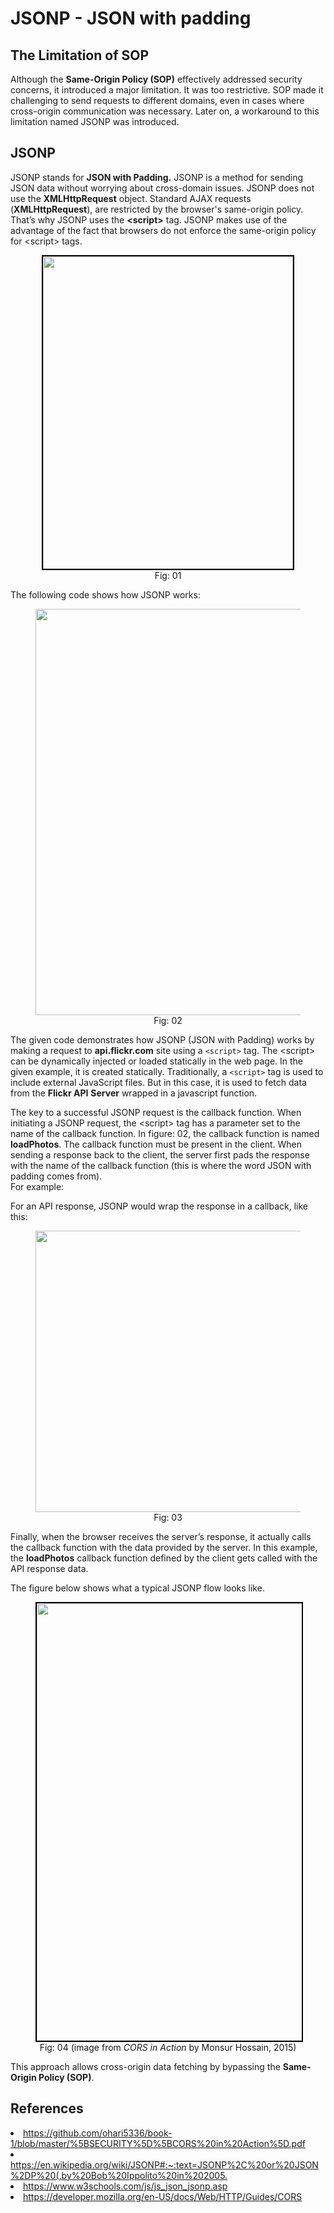 # JSONP \- JSON with padding

## The Limitation of SOP

Although the **Same-Origin Policy (SOP)** effectively addressed security concerns, it introduced a major limitation. It was too restrictive. SOP made it challenging to send requests to different domains, even in cases where cross-origin communication was necessary. Later on, a workaround to this limitation named JSONP was introduced.

## JSONP

JSONP stands for **JSON with Padding.** JSONP is a method for sending JSON data without worrying about cross-domain issues. JSONP does not use the **XMLHttpRequest** object. Standard AJAX requests (**XMLHttpRequest**), are restricted by the browser's same-origin policy. That’s why JSONP uses the **\<script\>** tag. JSONP makes use of the advantage of the fact that browsers do not enforce the same-origin policy for \<script\> tags.

<figure>
	<div align="center">
	<img src="/data/CORS/assets/image3.png" height="500" width="400" style="border: 2px solid black;"></div>
	<figcaption style="text-align: center">Fig: 01</figcaption>  
</figure>



The following code shows how JSONP works: 


<figure>
	<div align="center">
	<img src="/data/CORS/assets/image5.png" height="650" width="550">
	</div>
	<figcaption style="text-align: center">Fig: 02</figcaption>  
</figure>

The given code demonstrates how JSONP (JSON with Padding) works by making a request to **api.flickr.com** site using a `<script>` tag. The \<script\> can be dynamically injected or loaded statically in the web page. In the given example, it is created statically. Traditionally, a `<script>` tag is used to include external JavaScript files. But in this case, it is used to fetch data from the **Flickr API** **Server** wrapped in a javascript function.

The key to a successful JSONP request is the callback function. When initiating a JSONP request, the \<script\> tag has a parameter set to the name of the callback function. In figure: 02, the callback function is named **loadPhotos**. The callback function must be present in the client. When sending a response back to the client, the server first pads the response with the name of the callback function (this is where the word JSON with padding comes from).   
For example: 

For an API response, JSONP would wrap the response in a callback, like this:   
<figure>
	<div align="center">
	<img src="/data/CORS/assets/image4.png" height="450" width="450"></div>
	<figcaption style="text-align: center">Fig: 03</figcaption>  
</figure>

Finally, when the browser receives the server’s response, it actually calls the callback function with the data provided by the server. In this example, the **loadPhotos** callback function defined by the client gets called with the API response data. 

The figure below shows what a typical JSONP flow looks like. 

<figure>
	<div align="center">
	<img src="/data/CORS/assets/image6.png" height="700" width="600" style="border: 2px solid black;"></div>
	<figcaption style="text-align: center">Fig: 04 (image from <em>CORS in Action</em> by Monsur Hossain, 2015)</figcaption>
</figure>

This approach allows cross-origin data fetching by bypassing the **Same-Origin Policy (SOP)**. 


## References
<li><a href='https://github.com/ohari5336/book-1/blob/master/%5BSECURITY%5D%5BCORS%20in%20Action%5D.pdf'>https://github.com/ohari5336/book-1/blob/master/%5BSECURITY%5D%5BCORS%20in%20Action%5D.pdf 
<li><a href='https://en.wikipedia.org/wiki/JSONP#:~:text=JSONP%2C%20or%20JSON%2DP%20(,by%20Bob%20Ippolito%20in%202005'>https://en.wikipedia.org/wiki/JSONP#:~:text=JSONP%2C%20or%20JSON%2DP%20(,by%20Bob%20Ippolito%20in%202005.  
<li><a href='https://www.w3schools.com/js/js_json_jsonp.asp'>https://www.w3schools.com/js/js_json_jsonp.asp</a>
<li><a href='https://developer.mozilla.org/en-US/docs/Web/HTTP/Guides/CORS'>https://developer.mozilla.org/en-US/docs/Web/HTTP/Guides/CORS</a>